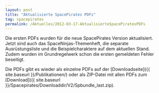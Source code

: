 ```yaml
---
layout: post
title: "Aktualisierte SpacePirates PDFs"
tag: spacepirates
permalink: /Aktuelles/2012-03-17-AktualisierteSpacePiratesPDFs
---
```


Die ersten PDFs wurden für die neue SpacePirates Version aktualisiert. Jetzt sind auch das SpaceNinjas-Themenheft, die separate Ausrüstungsliste und die Beispielcharaktere auf dem aktuellen Stand. Zudem wurden im Grundregelwerk schon die ersten gemeldeten Fehler beseitigt.

Die PDFs gibt es wieder als einzelne PDFs auf der [Downloadseite]({{ site.baseurl }}/Publikationen/) oder als ZIP-Datei mit allen PDFs zum [Download]({{ site.baseurl }}/Spacepirates/Downloaddir/V2/Spbundle_last.zip).


